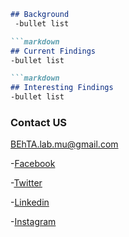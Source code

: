 ```markdown
## Background
 -bullet list

```markdown
## Current Findings
-bullet list

```markdown
## Interesting Findings
-bullet list
```



### Contact US
BEhTA.lab.mu@gmail.com

-[Facebook]()

-[Twitter](https://twitter.com/BEhTA_Lab)

-[Linkedin]()

-[Instagram]()
